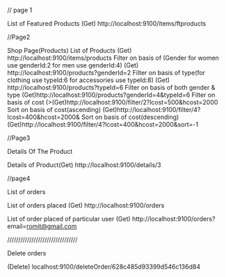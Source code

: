 // page 1

List of  Featured Products (Get) http://localhost:9100/items/ftproducts

//Page2

Shop Page(Products)
List of Products (Get) http://localhost:9100/items/products
Filter on basis of (Gender for women use genderId:2 for men use genderId:4) (Get) http://localhost:9100/products?genderId=2
Filter on basis of type(for clothing use typeId:6 for accessories use typeId:8) (Get) http://localhost:9100/products?typeId=6
Filter on basis of both gender & type (Get)http://localhost:9100/products?genderId=4&typeId=6
Filter on basis of cost (>(Get)http://localhost:9100/filter/2?lcost=500&hcost=2000 
Sort on basis of cost(ascending) (Get)http://localhost:9100/filter/4?lcost=400&hcost=2000&
Sort on basis of cost(descending) (Get)http://localhost:9100/filter/4?lcost=400&hcost=2000&sort=-1

//Page3

Details Of The Product

Details of Product(Get) http://localhost:9100/details/3 


//page4

List of orders 
 
List of orders placed (Get) http://localhost:9100/orders

List of order placed of particular user (Get) http://localhost:9100/orders?email=romit@gmail.com


////////////////////////////////

Delete orders

(Delete) localhost:9100/deleteOrder/628c485d93399d546c136d84